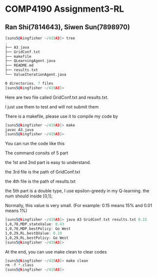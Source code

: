 # COMP4190 Assignment3-RL

## Ran Shi(7814643), Siwen Sun(7898970)

```asm
[suns5@kingfisher ~/419A3]> tree
.
├── A3.java
├── GridConf.txt
├── makefile
├── QLearningAgent.java
├── README.md
├── results.txt
└── ValueIterationAgent.java

0 directories, 7 files
[suns5@kingfisher ~/419A3]>
```
Here are two file called GridConf.txt and results.txt.

I just use them to test and will not submit them

There is a makefile, please use it to compile my code by

```asm
[suns5@kingfisher ~/419A3]> make
javac A3.java
[suns5@kingfisher ~/419A3]>
```

You can run the code like this

The command consits of 5 part

the 1st and 2nd part is easy to understand.

the 3rd file is the path of GridConf.txt

the 4th file is the path of results.txt

the 5th part is a double type, I use epsilon-greedy in my Q-learning. the num should inside [0,1];

Normally, this value is very small. (For example: 0.15 means 15% and 0.01 means 1%)
```asm
[suns5@kingfisher ~/419A3]> java A3 GridConf.txt results.txt 0.15
1,0,78,MDP,stateValue: 0.43
1,0,78,MDP,bestPolicy: Go West
1,0,29,RL,bestQValue: 0.19
1,0,29,RL,bestPolicy: Go West
[suns5@kingfisher ~/419A3]>
```

At the end, you can use make clean to clear codes

```asm
[suns5@kingfisher ~/419A3]> make clean
rm -f *.class
[suns5@kingfisher ~/419A3]>
```